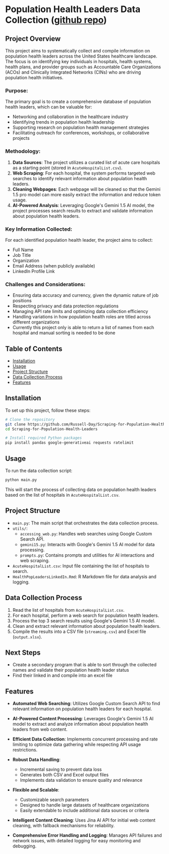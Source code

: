 # Population Health Leaders Data Collection ([github repo](https://github.com/Russell-Day/Scraping-for-Population-Health-Leaders))

## Project Overview

This project aims to systematically collect and compile information on population health leaders across the United States healthcare landscape. The focus is on identifying key individuals in hospitals, health systems, health plans, and provider groups such as Accountable Care Organizations (ACOs) and Clinically Integrated Networks (CINs) who are driving population health initiatives.

### Purpose:
The primary goal is to create a comprehensive database of population health leaders, which can be valuable for:
- Networking and collaboration in the healthcare industry
- Identifying trends in population health leadership
- Supporting research on population health management strategies
- Facilitating outreach for conferences, workshops, or collaborative projects

### Methodology:
1. **Data Sources**: The project utilizes a curated list of acute care hospitals as a starting point (stored in `AcuteHospitalList.csv`).
2. **Web Scraping**: For each hospital, the system performs targeted web searches to identify relevant information about population health leaders.
3. **Cleaning Webpages**: Each webpage will be cleaned so that the Gemini 1.5 pro model can more easily extract the information and reduce token usage. 
4. **AI-Powered Analysis**: Leveraging Google's Gemini 1.5 AI model, the project processes search results to extract and validate information about population health leaders.

### Key Information Collected:
For each identified population health leader, the project aims to collect:
- Full Name
- Job Title
- Organization
- Email Address (when publicly available)
- LinkedIn Profile Link

### Challenges and Considerations:
- Ensuring data accuracy and currency, given the dynamic nature of job positions
- Respecting privacy and data protection regulations
- Managing API rate limits and optimizing data collection efficiency
- Handling variations in how population health roles are titled across different organizations
- Currently this project only is able to return a list of names from each hospital and manual sorting is needed to be done

## Table of Contents
- [Installation](#installation)
- [Usage](#usage)
- [Project Structure](#project-structure)
- [Data Collection Process](#data-collection-process)
- [Features](#features)

## Installation

To set up this project, follow these steps:

```bash
# Clone the repository
git clone https://github.com/Russell-Day/Scraping-for-Population-Health-Leaders.git
cd Scraping-for-Population-Health-Leaders

# Install required Python packages
pip install pandas google-generativeai requests ratelimit
```

## Usage

To run the data collection script:

```bash
python main.py
```

This will start the process of collecting data on population health leaders based on the list of hospitals in `AcuteHospitalList.csv`.

## Project Structure

- `main.py`: The main script that orchestrates the data collection process.
- `utils/`:
  - `accessing_web.py`: Handles web searches using Google Custom Search API.
  - `gemini15.py`: Interacts with Google's Gemini 1.5 AI model for data processing.
  - `prompts.py`: Contains prompts and utilities for AI interactions and web scraping.
- `AcuteHospitalList.csv`: Input file containing the list of hospitals to search.
- `HealthPopLeadersLinkedIn.Rmd`: R Markdown file for data analysis and logging.

## Data Collection Process

1. Read the list of hospitals from `AcuteHospitalList.csv`.
2. For each hospital, perform a web search for population health leaders.
3. Process the top 3 search results using Google's Gemini 1.5 AI model.
4. Clean and extract relevant information about population health leaders.
5. Compile the results into a CSV file (`streaming.csv`) and Excel file (`output.xlsx`).

## Next Steps
- Create a secondary program that is able to sort through the collected names and validate their population health leader status
- Find their linked in and compile into an excel file

## Features

- **Automated Web Searching**: Utilizes Google Custom Search API to find relevant information on population health leaders for each hospital.

- **AI-Powered Content Processing**: Leverages Google's Gemini 1.5 AI model to extract and analyze information about population health leaders from web content.

- **Efficient Data Collection**: Implements concurrent processing and rate limiting to optimize data gathering while respecting API usage restrictions.

- **Robust Data Handling**: 
  - Incremental saving to prevent data loss
  - Generates both CSV and Excel output files
  - Implements data validation to ensure quality and relevance

- **Flexible and Scalable**: 
  - Customizable search parameters
  - Designed to handle large datasets of healthcare organizations
  - Easily extendable to include additional data sources or criteria

- **Intelligent Content Cleaning**: Uses Jina AI API for initial web content cleaning, with fallback mechanisms for reliability.

- **Comprehensive Error Handling and Logging**: Manages API failures and network issues, with detailed logging for easy monitoring and debugging.
